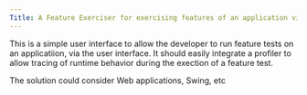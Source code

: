 ```yaml
---
Title: A Feature Exerciser for exercising features of an application via the GUI develop in Java or smalltalk
---
```


This is a simple user interface to allow the developer to run feature tests on an applicatiion, via the user interface. 
It should easily integrate a profiler to allow tracing of runtime behavior during the exection of a feature test.

The solution could consider Web applications, Swing, etc
